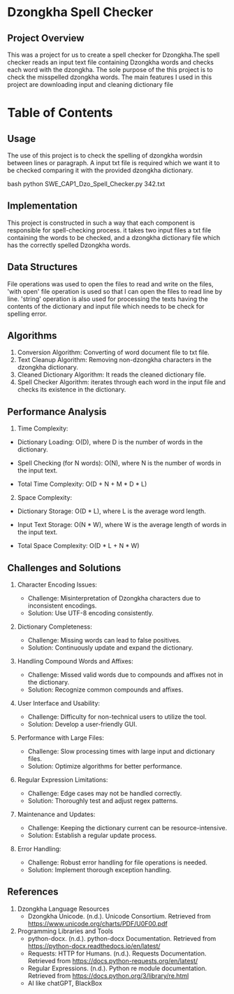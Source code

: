 # Dzongkha Spell Checker

## Project Overview
This was a project for us to create a spell checker for Dzongkha.The spell checker reads an input text file containing Dzongkha words and checks each word with the dzongkha. The sole purpose of the this project is to check the misspelled dzongkha words. The main features I used in this project are downloading input and cleaning dictionary file

# Table of Contents

## Usage
The use of this project is to check the spelling of dzongkha wordsin between lines or paragraph. A input txt file is required which we want it to be checked comparing it with the provided dzongkha dictionary.

bash 
python SWE_CAP1_Dzo_Spell_Checker.py 342.txt


## Implementation
This project is constructed in such a way that each component is responsible for spell-checking process. it takes two input files a txt file containing the words to be checked, and a dzongkha dictionary file which has the correctly spelled Dzongkha words.


## Data Structures
File operations was used to open the files to read and write on the files, 'with open' file operation is used so that I can open the files to read line by line. 'string' operation is also used for processing the texts having the contents of the dictionary and input file which needs to be check for spelling error.


## Algorithms
1. Conversion Algorithm: Converting of word document file to txt file. 
2. Text Cleanup Algorithm: Removing non-dzongkha characters in the dzongkha dictionary.
3. Cleaned Dictionary Algorithm: It reads the cleaned dictionary file.
4. Spell Checker Algorithm: iterates through each word in the input file and checks its existence in the dictionary.

## Performance Analysis
1. Time Complexity:
* Dictionary Loading: O(D), where D is the number of words in the dictionary.
* Spell Checking (for N words): O(N), where N is the number of words in the input text.

* Total Time Complexity:
O(D + N + M * D * L)

2. Space Complexity:
* Dictionary Storage: O(D * L), where L is the average word length.
* Input Text Storage: O(N * W), where W is the average length of words in the input text.

* Total Space Complexity:
O(D * L + N * W)

## Challenges and Solutions
1. Character Encoding Issues:

    * Challenge: Misinterpretation of Dzongkha characters due to inconsistent encodings.
    * Solution: Use UTF-8 encoding consistently.

2. Dictionary Completeness:

    * Challenge: Missing words can lead to false positives.
    * Solution: Continuously update and expand the dictionary.

3. Handling Compound Words and Affixes:

    * Challenge: Missed valid words due to compounds and affixes not in the dictionary.
    * Solution: Recognize common compounds and affixes.
4. User Interface and Usability:

    * Challenge: Difficulty for non-technical users to utilize the tool.
    * Solution: Develop a user-friendly GUI.
5. Performance with Large Files:

    * Challenge: Slow processing times with large input and dictionary files.
    * Solution: Optimize algorithms for better performance.
6. Regular Expression Limitations:

    * Challenge: Edge cases may not be handled correctly.
    * Solution: Thoroughly test and adjust regex patterns.
7. Maintenance and Updates:

    * Challenge: Keeping the dictionary current can be resource-intensive.
    * Solution: Establish a regular update process.
8. Error Handling:

    * Challenge: Robust error handling for file operations is needed.
    * Solution: Implement thorough exception handling.

## References
1. Dzongkha Language Resources
    * Dzongkha Unicode. (n.d.). Unicode Consortium. Retrieved from https://www.unicode.org/charts/PDF/U0F00.pdf 
2. Programming Libraries and Tools
    * python-docx. (n.d.). python-docx Documentation. Retrieved from https://python-docx.readthedocs.io/en/latest/
    * Requests: HTTP for Humans. (n.d.). Requests Documentation. Retrieved from https://docs.python-requests.org/en/latest/
    * Regular Expressions. (n.d.). Python re module documentation. Retrieved from https://docs.python.org/3/library/re.html
    * AI like chatGPT, BlackBox